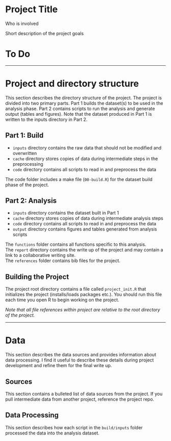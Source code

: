 # Project Title

Who is involved

Short description of the project goals

# To Do 


********************************************

# Project and directory structure

This section describes the directory structure of the project.  The project is divided into two primary parts.  Part 1 builds the dataset(s) to be used in the analysis phase.  Part 2 contains scripts to run the analysis and generate output (tables and figures).  Note that the dataset produced in Part 1 is written to the inputs directory in Part 2.

## Part 1: Build

- `inputs` directory contains the raw data that should not be modified and overwritten
- `cache` directory stores copies of data during intermediate steps in the preprocessing   
- `code` directory contains all scripts to read in and preprocess the data  

The code folder includes a make file (`00-build.R`) for the dataset build phase of the project.

## Part 2: Analysis

- `inputs` directory contains the dataset built in Part 1
- `cache` directory stores copies of data during intermediate analysis steps     
- `code` directory contains all scripts to read in and preprocess the data   
- `output` directory contains figures and tables generated from analysis scripts

The `functions` folder contains all functions specific to this analysis.  
The `report` directory contains the write up of the project and may contain a link to a collaborative writing site.  
The `references` folder contains bib files for the project.

## Building the Project

The project root directory contains a file called `project_init.R` that initializes the project (installs/loads packages etc.).  You should run this file each time you open R to begin working on the project.  

*Note that all file references within project are relative to the root directory of the project.*

********************************************

# Data

This section describes the data sources and provides information about data processing.  I find it useful to describe these details during project development and refine them for the final write up.

## Sources

This section contains a bulleted list of data sources from the project.  If you pull intermediate data from another project, reference the project repo.

## Data Processing

This section describes how each script in the `build/inputs` folder processed the data into the analysis dataset.
